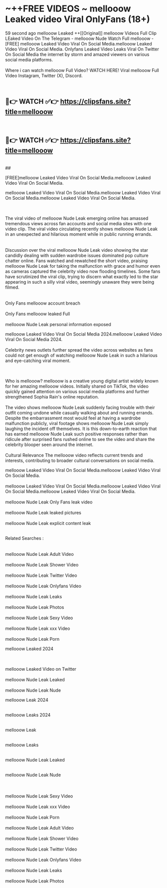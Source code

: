 # ~++FREE VIDEOS ~ mellooow Leaked video Viral OnlyFans (18+)<br>


59 second ago mellooow Leaked ++[[Original]] mellooow Videos Full Clip LEaked Video On The Telegram  - mellooow Nude  Watch Full mellooow - [FREE] mellooow Leaked Video Viral On Social Media.mellooow Leaked Video Viral On Social Media.   Onlyfans Leaked Video Leaks Viral On Twitter On Social Media the internet by storm and amazed viewers on various social media platforms. <br><br>
Where i can watch mellooow Full Video? WATCH HERE! Viral mellooow Full Video Instagram, Twitter (X), Discord. <br>


 <br>

##  🔴👉 WATCH ✅👉  <a href="https://clipsfans.site?title=mellooow&ref=git">https://clipsfans.site?title=mellooow</a> <br>
  <br>

##  🔴👉 WATCH ✅👉  <a href="https://clipsfans.site?title=mellooow&ref=git">https://clipsfans.site?title=mellooow</a> <br>
  <br>
  ##



[FREE]mellooow Leaked Video Viral On Social Media.mellooow Leaked Video Viral On Social Media. <br>

mellooow Leaked Video Viral On Social Media.mellooow Leaked Video Viral On Social Media.mellooow Leaked Video Viral On Social Media. <br>


  <br>

  <br>
The viral video of mellooow Nude Leak emerging online has amassed tremendous views across fan accounts and social media sites with one video clip. The viral video circulating recently shows mellooow Nude Leak in an unexpected and hilarious moment while in public running errands.<br>
<br>


<br>
Discussion over the viral mellooow Nude Leak video showing the star candidly dealing with sudden wardrobe issues dominated pop culture chatter online. Fans watched and rewatched the short video, praising mellooow Nude Leak for taking the malfunction with grace and humor even as cameras captured the celebrity video now flooding timelines. Some fans have scrutinized the viral clip, trying to discern what exactly led to the star appearing in such a silly viral video, seemingly unaware they were being filmed.<br>
<br>
<br> 
Only Fans mellooow account breach<br>
<br>
Only Fans mellooow leaked Full <br>
<br>
mellooow Nude Leak personal information exposed<br>

mellooow Leaked Video Viral On Social Media 2024.mellooow Leaked Video Viral On Social Media 2024. <br>
<br>
Celebrity news outlets further spread the video across websites as fans could not get enough of watching mellooow Nude Leak in such a hilarious and eye-catching viral moment.<br>
<br>

<br>
Who is mellooow? mellooow is a creative young digital artist widely known for her amazing mellooow videos. Initially shared on TikTok, the video quickly gained attention on various social media platforms and further strengthened Sophia Rain's online reputation.<br>
<br>
The video shows mellooow Nude Leak suddenly facing trouble with their outfit coming undone while casually walking about and running errands. Despite the embarrassment most would feel at having a wardrobe malfunction publicly, viral footage shows mellooow Nude Leak simply laughing the incident off themselves. It is this down-to-earth reaction that has earned mellooow Nude Leak such positive responses rather than ridicule after surprised fans rushed online to see the video and share the celebrity blooper seen around the internet.<br>
<br>
Cultural Relevance The mellooow video reflects current trends and interests, contributing to broader cultural conversations on social media.<br>

mellooow Leaked Video Viral On Social Media.mellooow Leaked Video Viral On Social Media.<br>
<br>
mellooow Leaked Video Viral On Social Media.mellooow Leaked Video Viral On Social Media.mellooow Leaked Video Viral On Social Media.<br>
<br>
mellooow Nude Leak Only Fans leak video<br>
<br>
mellooow Nude Leak leaked pictures<br>
<br>
mellooow Nude Leak explicit content leak<br>


<br>
Related Searches :<br>
<br>

<br>
mellooow Nude Leak Adult Video<br>
<br>
mellooow Nude Leak Shower Video<br>
<br>
mellooow Nude Leak Twitter Video<br>
<br>
mellooow Nude Leak Onlyfans Video<br>
<br>
mellooow Nude Leak Leaks<br>
<br>
mellooow Nude Leak Photos<br>

<br>
mellooow Nude Leak Sexy Video<br>
<br>
mellooow Nude Leak xxx Video<br>
<br>
mellooow Nude Leak Porn<br>

mellooow  Leaked 2024 <br> <br>
<br>

mellooow Leaked Video on Twitter <br>
<br>
mellooow Nude Leak Leaked<br>
<br>
mellooow Nude Leak Nude<br>


mellooow  Leak 2024 <br> <br>



mellooow  Leaks 2024 <br> <br>



 
mellooow  Leak<br> <br>



mellooow  Leaks<br> <br>


mellooow Nude Leak Leaked<br> <br>

mellooow Nude Leak Nude<br> <br>
<br> <br>
mellooow Nude Leak Sexy Video
<br> <br>
mellooow Nude Leak xxx Video
<br> <br>
mellooow Nude Leak Porn
<br> <br>
mellooow Nude Leak Adult Video
<br> <br>
mellooow Nude Leak Shower Video
<br> <br>
mellooow Nude Leak Twitter Video
<br> <br>
mellooow Nude Leak Onlyfans Video
<br> <br>
mellooow Nude Leak Leaks
<br> <br>
mellooow Nude Leak Photos






</p>




 



</p>










